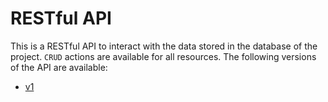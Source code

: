 # RESTful API

This is a RESTful API to interact with the data stored in the database of the project.
`CRUD` actions are available for all resources.
The following versions of the API are available:

- [v1](https://github.com/chee-zaram/AirBnb_clone/tree/main/api/v1)
